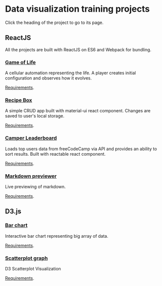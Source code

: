 # Data visualization training projects

Click the heading of the project to go to its page. 

## ReactJS
All the projects are built with ReactJS on ES6 and Webpack for bundling.

### [Game of Life](https://alexandr-bbm.github.io/fcc.data-visualization-certification/game-of-life)

A cellular automation representing the life. A player creates initial configuration and observes how it evolves.

[Requirements](https://www.freecodecamp.com/challenges/build-a-recipe-box).

### [Recipe Box](https://alexandr-bbm.github.io/fcc.data-visualization-certification/recipe-box)

A simple CRUD app built with material-ui react component. Changes are saved to user's local storage.  

[Requirements](https://www.freecodecamp.com/challenges/build-a-recipe-box).

 
### [Camper Leaderboard](https://alexandr-bbm.github.io/fcc.data-visualization-certification/camper-leaderboard)

Loads top users data from freeCodeCamp via API and provides an ability to sort results. Built with reactable react component.

[Requirements](https://www.freecodecamp.com/challenges/build-a-camper-leaderboard).
 
 
### [Markdown previewer](https://alexandr-bbm.github.io/fcc.data-visualization-certification/markdown-previewer)

Live previewing of markdown.

[Requirements](https://www.freecodecamp.com/challenges/build-a-markdown-previewer).

## D3.js

### [Bar chart](https://alexandr-bbm.github.io/fcc.data-visualization-certification/d3-projects/bar-chart)

Interactive bar chart representing big array of data. 

[Requirements](https://www.freecodecamp.com/challenges/visualize-data-with-a-bar-chart).

### [Scatterplot graph](https://alexandr-bbm.github.io/fcc.data-visualization-certification/d3-projects/scatterplot-graph)

D3 Scatterplot Visualization

[Requirements](https://www.freecodecamp.com/challenges/visualize-data-with-a-scatterplot-graph).

